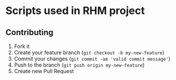 # Scripts used in RHM project

Contributing
------------

1. Fork it
2. Create your feature branch (`git checkout -b my-new-feature`)
3. Commit your changes (`git commit -am 'valid commit message'`)
4. Push to the branch (`git push origin my-new-feature`)
5. Create new Pull Request
